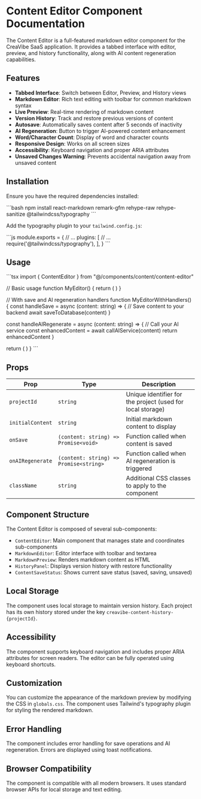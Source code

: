 # Content Editor Component Documentation

The Content Editor is a full-featured markdown editor component for the CreaVibe SaaS application. It provides a tabbed interface with editor, preview, and history functionality, along with AI content regeneration capabilities.

## Features

- **Tabbed Interface**: Switch between Editor, Preview, and History views
- **Markdown Editor**: Rich text editing with toolbar for common markdown syntax
- **Live Preview**: Real-time rendering of markdown content
- **Version History**: Track and restore previous versions of content
- **Autosave**: Automatically saves content after 5 seconds of inactivity
- **AI Regeneration**: Button to trigger AI-powered content enhancement
- **Word/Character Count**: Display of word and character counts
- **Responsive Design**: Works on all screen sizes
- **Accessibility**: Keyboard navigation and proper ARIA attributes
- **Unsaved Changes Warning**: Prevents accidental navigation away from unsaved content

## Installation

Ensure you have the required dependencies installed:

\`\`\`bash
npm install react-markdown remark-gfm rehype-raw rehype-sanitize @tailwindcss/typography
\`\`\`

Add the typography plugin to your `tailwind.config.js`:

\`\`\`js
module.exports = {
  // ...
  plugins: [
    // ...
    require('@tailwindcss/typography'),
  ],
}
\`\`\`

## Usage

\`\`\`tsx
import { ContentEditor } from "@/components/content/content-editor"

// Basic usage
function MyEditor() {
  return (
    <ContentEditor
      projectId="project-123"
      initialContent="# Hello World"
    />
  )
}

// With save and AI regeneration handlers
function MyEditorWithHandlers() {
  const handleSave = async (content: string) => {
    // Save content to your backend
    await saveToDatabase(content)
  }

  const handleAIRegenerate = async (content: string) => {
    // Call your AI service
    const enhancedContent = await callAIService(content)
    return enhancedContent
  }

  return (
    <ContentEditor
      projectId="project-123"
      initialContent="# Hello World"
      onSave={handleSave}
      onAIRegenerate={handleAIRegenerate}
    />
  )
}
\`\`\`

## Props

| Prop | Type | Description |
|------|------|-------------|
| `projectId` | `string` | Unique identifier for the project (used for local storage) |
| `initialContent` | `string` | Initial markdown content to display |
| `onSave` | `(content: string) => Promise<void>` | Function called when content is saved |
| `onAIRegenerate` | `(content: string) => Promise<string>` | Function called when AI regeneration is triggered |
| `className` | `string` | Additional CSS classes to apply to the component |

## Component Structure

The Content Editor is composed of several sub-components:

- `ContentEditor`: Main component that manages state and coordinates sub-components
- `MarkdownEditor`: Editor interface with toolbar and textarea
- `MarkdownPreview`: Renders markdown content as HTML
- `HistoryPanel`: Displays version history with restore functionality
- `ContentSaveStatus`: Shows current save status (saved, saving, unsaved)

## Local Storage

The component uses local storage to maintain version history. Each project has its own history stored under the key `creavibe-content-history-{projectId}`.

## Accessibility

The component supports keyboard navigation and includes proper ARIA attributes for screen readers. The editor can be fully operated using keyboard shortcuts.

## Customization

You can customize the appearance of the markdown preview by modifying the CSS in `globals.css`. The component uses Tailwind's typography plugin for styling the rendered markdown.

## Error Handling

The component includes error handling for save operations and AI regeneration. Errors are displayed using toast notifications.

## Browser Compatibility

The component is compatible with all modern browsers. It uses standard browser APIs for local storage and text editing.
